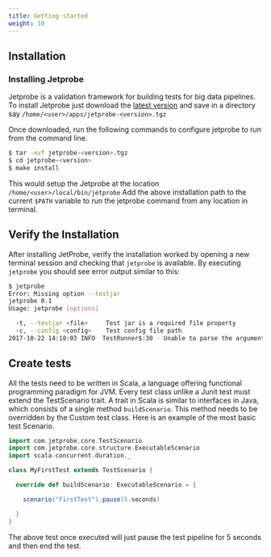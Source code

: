 ```yaml
---
title: Getting started
weight: 10
---
```


## Installation

### Installing Jetprobe

Jetprobe is a validation framework for building tests for big data pipelines. To install Jetprobe just download the [latest version](https://github.com/jetprobe/jetprobe/releases) and save in a directory say `/home/<user>/apps/jetprobe-<version>.tgz`

Once downloaded, run the following commands to configure jetprobe to run from the command line.
```sh
$ tar -xvf jetprobe-<version>.tgz
$ cd jetprobe-<version>
$ make install
```
This would setup the Jetprobe at the location `/home/<user>/local/bin/jetprobe`
Add the above installation path to the current `$PATH` variable to run the jetprobe command from any location in terminal.

## Verify the Installation
After installing JetProbe, verify the installation worked by opening a new terminal session and checking that `jetprobe` is available. By executing `jetprobe` you should see error output similar to this:

```sh
$ jetprobe
Error: Missing option --testjar
jetprobe 0.1
Usage: jetprobe [options]

  -t, --testjar <file>     Test jar is a required file property
  -c, --config <config>    Test config file path
2017-10-22 14:18:03 INFO  TestRunner$:30 - Unable to parse the arguments
```
## Create tests

All the tests need to be written in Scala, a language offering functional programming paradigm for JVM. Every test class unlike a Junit test must extend the TestScenario trait. A trait in Scala is similar to interfaces in Java, which consists of a single method `buildScenario`. This method needs to be overridden by the Custom test class. Here is an example of the most basic test Scenario.

```Scala
import com.jetprobe.core.TestScenario
import com.jetprobe.core.structure.ExecutableScenario
import scala.concurrent.duration._

class MyFirstTest extends TestScenario {

  override def buildScenario: ExecutableScenario = {

    scenario("FirstTest").pause(5.seconds)

  }
}
```

The above test once executed will just pause the test pipeline for 5 seconds and then end the test.
